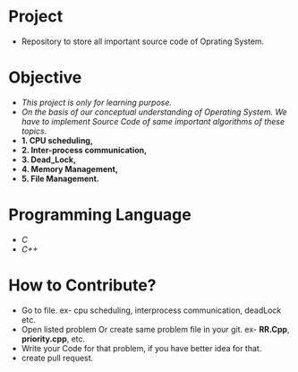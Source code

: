 # Project
+ Repository to store all important source code of Oprating System.
# Objective
+ *This project is only for learning purpose.*
+ *On the basis of our conceptual understanding of Operating System. We have to implement Source Code of same important algorithms of these topics*. 
+ **1. CPU scheduling,**
+ **2. Inter-process communication,**
+ **3. Dead_Lock,**
+ **4. Memory Management,**
+ **5. File Management.**
# Programming Language
+ *C*
+  *C++*
# How to Contribute?
+ Go to file. ex- cpu scheduling, interprocess communication, deadLock etc.
+ Open listed problem Or create same problem file in your git. ex- **RR.Cpp**, **priority.cpp**, etc.
+ Write your Code for that problem, if you have better idea for that.
+ create pull request.

